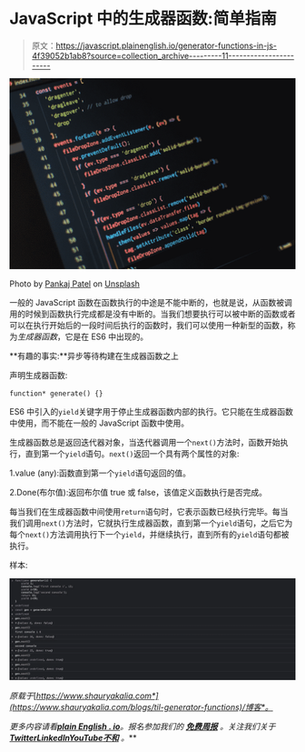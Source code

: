 # JavaScript 中的生成器函数:简单指南

> 原文：<https://javascript.plainenglish.io/generator-functions-in-js-4f39052b1ab8?source=collection_archive---------11----------------------->

![](img/0db3c965540dacf0f785c3868b159d6d.png)

Photo by [Pankaj Patel](https://unsplash.com/@pankajpatel?utm_source=medium&utm_medium=referral) on [Unsplash](https://unsplash.com?utm_source=medium&utm_medium=referral)

一般的 JavaScript 函数在函数执行的中途是不能中断的，也就是说，从函数被调用的时候到函数执行完成都是没有中断的。当我们想要执行可以被中断的函数或者可以在执行开始后的一段时间后执行的函数时，我们可以使用一种新型的函数，称为*生成器函数*，它是在 ES6 中出现的。

**有趣的事实:**异步等待构建在生成器函数之上

声明生成器函数:

```
function* generate() {}
```

ES6 中引入的`yield`关键字用于停止生成器函数内部的执行。它只能在生成器函数中使用，而不能在一般的 JavaScript 函数中使用。

生成器函数总是返回迭代器对象，当迭代器调用一个`next()`方法时，函数开始执行，直到第一个`yield`语句。`next()`返回一个具有两个属性的对象:

1.value (any):函数直到第一个`yield`语句返回的值。

2.Done(布尔值):返回布尔值 true 或 false，该值定义函数执行是否完成。

每当我们在生成器函数中间使用`return`语句时，它表示函数已经执行完毕。每当我们调用`next()`方法时，它就执行生成器函数，直到第一个`yield`语句，之后它为每个`next()`方法调用执行下一个`yield`，并继续执行，直到所有的`yield`语句都被执行。

样本:

![](img/96782018000f4db645a6c3c6620880f9.png)

*原载于*[*https://www.shauryakalia.com*](https://www.shauryakalia.com/blogs/til-generator-functions)/博客*。*

*更多内容请看*[***plain English . io***](https://plainenglish.io/)*。报名参加我们的* [***免费周报***](http://newsletter.plainenglish.io/) *。关注我们关于*[***Twitter***](https://twitter.com/inPlainEngHQ)[***LinkedIn***](https://www.linkedin.com/company/inplainenglish/)*[***YouTube***](https://www.youtube.com/channel/UCtipWUghju290NWcn8jhyAw)*[***不和***](https://discord.gg/GtDtUAvyhW) *。***